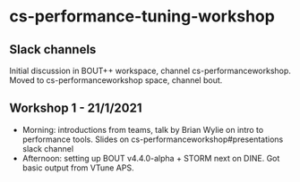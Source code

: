 # cs-performance-tuning-workshop

## Slack channels

Initial discussion in BOUT++ workspace, channel cs-performanceworkshop. Moved
to cs-performanceworkshop space, channel bout.

## Workshop 1 - 21/1/2021

* Morning: introductions from teams, talk by Brian Wylie on intro to
  performance tools. Slides on cs-performanceworkshop#presentations slack
  channel
* Afternoon: setting up BOUT v4.4.0-alpha + STORM next on DINE. Got basic
  output from VTune APS.

